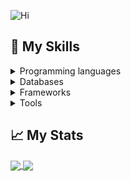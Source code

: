 ![Hi](https://media.tenor.com/74l5y1hUdtwAAAAj/pokemon.gif)

## :memo: My Skills

<details>
  <summary> Programming languages </summary>
    <br>
    <img src="https://upload.wikimedia.org/wikipedia/commons/thumb/1/18/ISO_C%2B%2B_Logo.svg/1822px-ISO_C%2B%2B_Logo.svg.png" height="40" title="C++"> &nbsp;&nbsp;
    <img src="https://logowiki.net/uploads/logo/j/java-14.svg" width="30" height="40" title="Java"> &nbsp;&nbsp;
    <img src="https://upload.wikimedia.org/wikipedia/commons/7/7e/Dart-logo.png" height="40" title="Dart"> &nbsp;&nbsp;
    <img src="https://upload.wikimedia.org/wikipedia/commons/1/19/C_Logo.png" width="36" height="40" title="C"> &nbsp;&nbsp;
    <img src="https://raw.githubusercontent.com/learnbr/python/master/logo.png" width="40" height="40" title="Python">
</details>

<details>
  <summary> Databases </summary>
    <br>
    <img src="https://upload.wikimedia.org/wikipedia/commons/thumb/3/38/SQLite370.svg/2560px-SQLite370.svg.png" height="40" title="SQLite"> &nbsp;&nbsp;
    <img src="https://cdn.freebiesupply.com/logos/large/2x/firebase-1-logo-png-transparent.png" height="40" title="Firebase"> &nbsp;&nbsp;
</details>

<details>
  <summary> Frameworks </summary>
    <br>
    <img src="https://res.cloudinary.com/startup-grind/image/upload/c_fill,dpr_2.0,f_auto,g_center,q_auto:good/v1/gcs/platform-data-dsc/events/1_ilC2Aqp5sZd1wi0CopD1Hw_zT8WoJh.png" height="40" title="Flutter"> &nbsp;&nbsp;
</details>

<details>
  <summary> Tools </summary>
    <br>
    <img src="https://git-scm.com/images/logos/downloads/Git-Icon-1788C.png" height="40" title="Git"> &nbsp;&nbsp;
</details>

## :chart_with_upwards_trend: My Stats

<a href="https://github.com/anuraghazra/github-readme-stats">
  <img align="center" src="https://github-readme-stats.vercel.app/api?username=tomas-sucena&theme=vue-dark&title_color=blue&show_icons=true&line_height=30&hide=prs,issues&include_all_commits=true" />
<a href="https://github.com/anuraghazra/github-readme-stats">
  <img align="center" src="https://github-readme-stats.vercel.app/api/top-langs/?username=tomas-sucena&layout=compact&theme=vue-dark&title_color=blue" />
</a>
